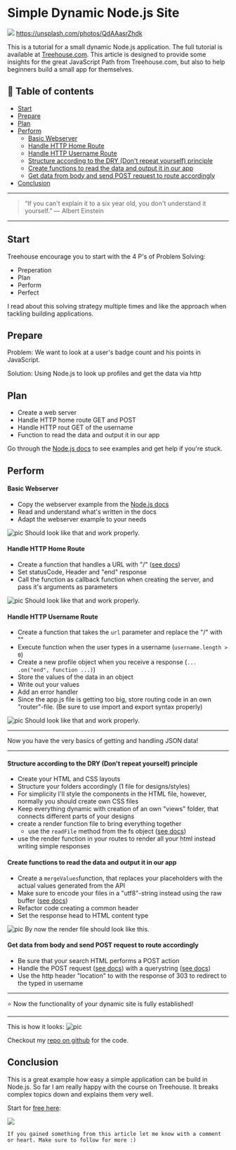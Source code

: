 # Simple Dynamic Node.js Site

[<img src="https://images.unsplash.com/photo-1487958449943-2429e8be8625?dpr=2&auto=format&fit=crop&w=767&h=511&q=80&cs=tinysrgb&crop=&bg=">](
https://unsplash.com/photos/QdAAasrZhdk)
https://unsplash.com/photos/QdAAasrZhdk

This is a tutorial for a small dynamic Node.js application. The full tutorial is available at [Treehouse.com](https://teamtreehouse.com/). This article is designed to provide some insights for the great JavaScript Path from Treehouse.com, but also to help beginners build a small app for themselves.


## 📄 Table of contents

  * [Start](#start)
  * [Prepare](#prepare)
  * [Plan](#plan)
  * [Perform](#perform)
      * [Basic Webserver](#basic-webserver)
      * [Handle HTTP Home Route](#handle-http-home-route)
      * [Handle HTTP Username Route](#handle-http-username-route)
      * [Structure according to the DRY (Don't repeat yourself) principle](#structure-according-to-the-dry-dont-repeat-yourself-principle)
      * [Create functions to read the data and output it in our app](#create-functions-to-read-the-data-and-output-it-in-our-app)
      * [Get data from body and send POST request to route accordingly](#get-data-from-body-and-send-post-request-to-route-accordingly)
  * [Conclusion](#conclusion)

---

>“If you can't explain it to a six year old, you don't understand it yourself.”
― Albert Einstein

---

## Start

Treehouse encourage you to start with the 4 P's of Problem Solving:

- Preperation
- Plan
- Perform
- Perfect


I read about this solving strategy multiple times and like the approach when tackling building applications.

## Prepare

Problem:
We want to look at a user's badge count and his points in JavaScript.

Solution:
Using Node.js to look up profiles and get the data via http

## Plan

- Create a web server
- Handle HTTP home route GET and POST
- Handle HTTP rout GET of the username
- Function to read the data and output it in our app

Go through the [Node.js docs](https://nodejs.org/dist/latest-v7.x/docs/api/synopsis.html) to see examples and get help if you're stuck.

## Perform

#### Basic Webserver
- Copy the webserver example from the [Node.js docs](https://nodejs.org/dist/latest-v7.x/docs/api/synopsis.html)
- Read and understand what's written in the docs
- Adapt the webserver example to your needs

<img src="../assets/SDN/webserver.png" alt="pic"/>
Should look like that and work properly.


#### Handle HTTP Home Route

- Create a function that handles a URL with "/" ([see docs](https://nodejs.org/dist/latest-v7.x/docs/api/http.html#http_message_url))
- Set statusCode, Header and "end" response
- Call the function as callback function when creating the server, and pass it's arguments as parameters

<img src="../assets/SDN/homeroute.png" alt="pic"/>
Should look like that and work properly.

#### Handle HTTP Username Route

- Create a function that takes the `url` parameter and replace the "/" with ""
- Execute function when the user types in a username (`username.length > 0`)
- Create a new profile object when you receive a response (`... .on("end", function ...)`)
- Store the values of the data in an object
- Write out your values
- Add an error handler
- Since the app.js file is getting too big, store routing code in an own "router"-file. (Be sure to use import and export syntax properly)

<img src="../assets/SDN/userroute.png" alt="pic"/>
Should look like that and work properly.



---
Now you have the very basics of getting and handling JSON data!

---

#### Structure according to the DRY (Don't repeat yourself) principle

- Create your HTML and CSS layouts
- Structure your folders accordingly (1 file for designs/styles)
- For simplicity I'll style the components in the HTML file, however, normally you should create own CSS files
- Keep everything dynamic with creation of an own "views" folder, that connects different parts of your designs
- create a render function file to bring everything together
  - use the `readFile` method from the fs object ([see docs](https://nodejs.org/dist/latest-v7.x/docs/api/fs.html#fs_fs_readfile_file_options_callback))
- use the render function in your routes to render all your html instead writing simple responses


#### Create functions to read the data and output it in our app

- Create a `mergeValues`function, that replaces your placeholders with the actual values generated from the API
- Make sure to encode your files in a "utf8"-string instead using the raw buffer ([see docs](https://nodejs.org/dist/latest-v7.x/docs/api/fs.html#fs_fs_readfile_file_options_callback))
- Refactor code creating a common header
- Set the response head to HTML content type

<img src="../assets/SDN/render.png" alt="pic"/>
By now the render file should look like this.

#### Get data from body and send POST request to route accordingly

- Be sure that your search HTML performs a POST action
- Handle the POST request ([see docs](https://nodejs.org/dist/latest-v7.x/docs/api/http.html#http_class_http_incomingmessage)) with a querystring ([see docs](https://nodejs.org/dist/latest-v7.x/docs/api/querystring.html))
- Use the http header "location" to with the response of 303 to redirect to the typed in username

---
⭐ Now the functionality of your dynamic site is fully established!

---

This is how it looks:
<img src="../assets/SDN/preview.png" alt="pic"/>

Checkout my [repo on github](https://github.com/DDCreationStudios/simpleDynamicNodeJS) for the code.

## Conclusion

This is a great example how easy a simple application can be build in Node.js. So far I am really happy with the course on Treehouse. It breaks complex topics down and explains them very well.

Start for [free here]("http://referrals.trhou.se/danieldeutsch3"):

<a href="http://referrals.trhou.se/danieldeutsch3" target="_blank"><img src="https://static.teamtreehouse.com/assets/content/referral-badge-grn.png"/></a>

```
If you gained something from this article let me know with a comment or heart. Make sure to follow for more :)
```

<!-- Written by Daniel Deutsch (deudan1010@gmail.com) -->
